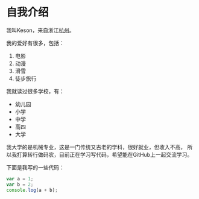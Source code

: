 # 自我介绍
我叫Keson，来自浙江[杭州](https://baike.baidu.com/item/%E6%9D%AD%E5%B7%9E/147639)。

我的爱好有很多，包括：
1. 电影
2. 动漫
3. 滑雪
4. 徒步旅行


我就读过很多学校，有：
* 幼儿园
* 小学
* 中学
* 高四
* 大学

我大学的是机械专业，这是一门传统又古老的学科，很好就业，但收入不高，
所以我打算转行做码农，目前正在学习写代码，希望能在GitHub上一起交流学习。

下面是我写的一些代码：
```javascript
var a = 1;
var b = 2;
console.log(a + b);
```




